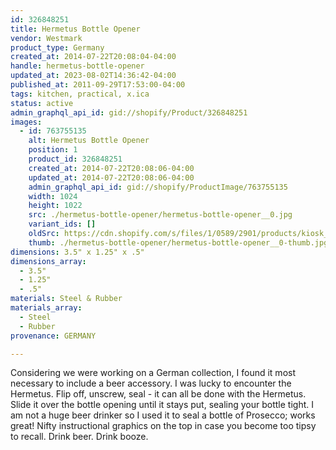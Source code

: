 ```yaml
---
id: 326848251
title: Hermetus Bottle Opener
vendor: Westmark
product_type: Germany
created_at: 2014-07-22T20:08:04-04:00
handle: hermetus-bottle-opener
updated_at: 2023-08-02T14:36:42-04:00
published_at: 2011-09-29T17:53:00-04:00
tags: kitchen, practical, x.ica
status: active
admin_graphql_api_id: gid://shopify/Product/326848251
images:
  - id: 763755135
    alt: Hermetus Bottle Opener
    position: 1
    product_id: 326848251
    created_at: 2014-07-22T20:08:06-04:00
    updated_at: 2014-07-22T20:08:06-04:00
    admin_graphql_api_id: gid://shopify/ProductImage/763755135
    width: 1024
    height: 1022
    src: ./hermetus-bottle-opener/hermetus-bottle-opener__0.jpg
    variant_ids: []
    oldSrc: https://cdn.shopify.com/s/files/1/0589/2901/products/kiosk_bottleopener.tif_1.jpeg?v=1406074086
    thumb: ./hermetus-bottle-opener/hermetus-bottle-opener__0-thumb.jpg
dimensions: 3.5" x 1.25" x .5"
dimensions_array:
  - 3.5"
  - 1.25"
  - .5"
materials: Steel & Rubber
materials_array:
  - Steel
  - Rubber
provenance: GERMANY

---
```


Considering we were working on a German collection, I found it most necessary to include a beer accessory. I was lucky to encounter the Hermetus. Flip off, unscrew, seal - it can all be done with the Hermetus. Slide it over the bottle opening until it stays put, sealing your bottle tight. I am not a huge beer drinker so I used it to seal a bottle of Prosecco; works great! Nifty instructional graphics on the top in case you become too tipsy to recall. Drink beer. Drink booze.